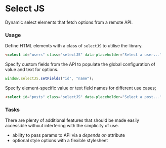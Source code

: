 Select JS
=========

Dynamic select elements that fetch options from a remote API.

### Usage

Define HTML elements with a class of `selectJS` to utilise the library.

```html
<select id="users" class="selectJS" data-placeholder="Select a user..." data-url="https://jsonplaceholder.typicode.com/users"></select>
```

Specify custom fields from the API to populate the global configuration of value and text for options.

```js
window.selectJS.setFields("id", "name");
```

Specify element-specific value or text field names for different use cases;

```html
<select id="posts" class="selectJS" data-placeholder="Select a post..." data-url="https://jsonplaceholder.typicode.com/posts" data-fieldtext="title" data-fieldvalue="id"></select>
```

### Tasks

There are plenty of additional features that should be made easily accessible without interfering with the simplicity of use.

 - ability to pass params to API via a _depends on_ attribute
 - optional style options with a flexible stylesheet